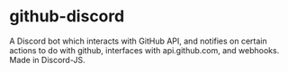 # github-discord
A Discord bot which interacts with GitHub API, and notifies on certain actions to do with github, interfaces with api.github.com, and webhooks. Made in Discord-JS.
